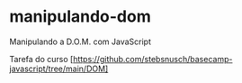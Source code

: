 # manipulando-dom
Manipulando a D.O.M. com JavaScript

Tarefa do curso [https://github.com/stebsnusch/basecamp-javascript/tree/main/DOM]
